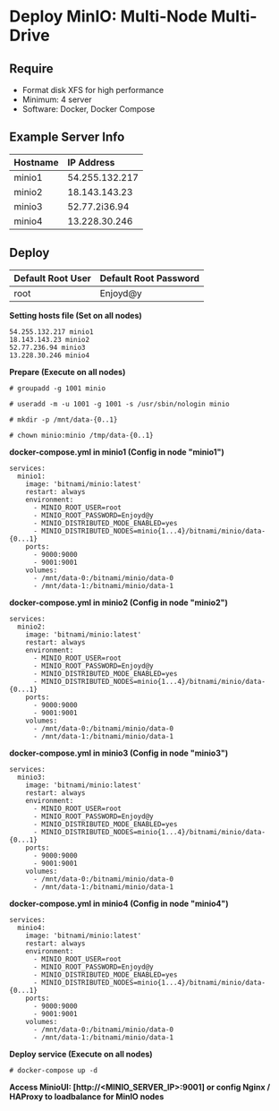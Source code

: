 # Deploy MinIO: Multi-Node Multi-Drive

## Require
- Format disk XFS for high performance
- Minimum: 4 server
- Software: Docker, Docker Compose

## Example Server Info

| Hostname | IP Address |
| :--- | :--- |
| minio1 | 54.255.132.217 |
| minio2 | 18.143.143.23 |
| minio3 | 52.77.2i36.94 |
| minio4 | 13.228.30.246 |

## Deploy
| Default Root User | Default Root Password |
| :--- | :--- |
| root | Enjoyd@y |

**Setting hosts file (Set on all nodes)**
```
54.255.132.217 minio1
18.143.143.23 minio2
52.77.236.94 minio3
13.228.30.246 minio4
```

**Prepare (Execute on all nodes)**
```
# groupadd -g 1001 minio

# useradd -m -u 1001 -g 1001 -s /usr/sbin/nologin minio

# mkdir -p /mnt/data-{0..1}

# chown minio:minio /tmp/data-{0..1}

```

**docker-compose.yml in minio1 (Config in node "minio1")**
```
services:
  minio1:
    image: 'bitnami/minio:latest'
    restart: always
    environment:
      - MINIO_ROOT_USER=root
      - MINIO_ROOT_PASSWORD=Enjoyd@y
      - MINIO_DISTRIBUTED_MODE_ENABLED=yes
      - MINIO_DISTRIBUTED_NODES=minio{1...4}/bitnami/minio/data-{0...1}
    ports:
      - 9000:9000
      - 9001:9001
    volumes:
      - /mnt/data-0:/bitnami/minio/data-0
      - /mnt/data-1:/bitnami/minio/data-1
```

**docker-compose.yml in minio2 (Config in node "minio2")**
```
services:
  minio2:
    image: 'bitnami/minio:latest'
    restart: always
    environment:
      - MINIO_ROOT_USER=root
      - MINIO_ROOT_PASSWORD=Enjoyd@y
      - MINIO_DISTRIBUTED_MODE_ENABLED=yes
      - MINIO_DISTRIBUTED_NODES=minio{1...4}/bitnami/minio/data-{0...1}
    ports:
      - 9000:9000
      - 9001:9001
    volumes:
      - /mnt/data-0:/bitnami/minio/data-0
      - /mnt/data-1:/bitnami/minio/data-1
```

**docker-compose.yml in minio3 (Config in node "minio3")**
```
services:
  minio3:
    image: 'bitnami/minio:latest'
    restart: always
    environment:
      - MINIO_ROOT_USER=root
      - MINIO_ROOT_PASSWORD=Enjoyd@y
      - MINIO_DISTRIBUTED_MODE_ENABLED=yes
      - MINIO_DISTRIBUTED_NODES=minio{1...4}/bitnami/minio/data-{0...1}
    ports:
      - 9000:9000
      - 9001:9001
    volumes:
      - /mnt/data-0:/bitnami/minio/data-0
      - /mnt/data-1:/bitnami/minio/data-1
```

**docker-compose.yml in minio4 (Config in node "minio4")**
```
services:
  minio4:
    image: 'bitnami/minio:latest'
    restart: always
    environment:
      - MINIO_ROOT_USER=root
      - MINIO_ROOT_PASSWORD=Enjoyd@y
      - MINIO_DISTRIBUTED_MODE_ENABLED=yes
      - MINIO_DISTRIBUTED_NODES=minio{1...4}/bitnami/minio/data-{0...1}
    ports:
      - 9000:9000
      - 9001:9001
    volumes:
      - /mnt/data-0:/bitnami/minio/data-0
      - /mnt/data-1:/bitnami/minio/data-1
```

**Deploy service (Execute on all nodes)**
```
# docker-compose up -d
```

**Access MinioUI: [http://<MINIO_SERVER_IP>:9001] or config Nginx / HAProxy to loadbalance for MinIO nodes**
